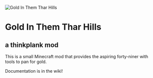 ![Gold In Them Thar Hills](http://i.imgur.com/nlKpcEV.png)

# Gold In Them Thar Hills
## a thinkplank mod

This is a small Minecraft mod that provides the aspiring forty-niner with tools to pan for gold.

Documentation is in the wiki!
